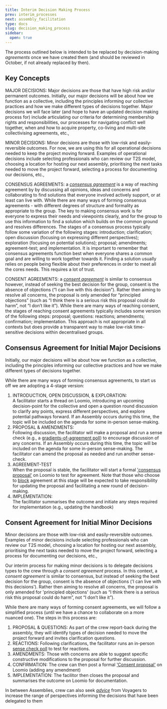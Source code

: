 ```yaml
---
title: Interim Decision Making Process
prev: interim_processes
next: assembly_facilitation
type: docs
slug: decision_making_process
sidebar:
  open: true
---
```


The process outlined below is intended to be replaced by decision-making *agreements* once we have created them (and should be reviewed in October, if not already replaced by then). 

## Key Concepts

MAJOR DECISIONS: Major decisions are those that have high risk and/or permanent outcomes. Initially, our major decisions will be about how we function as a collective, including the principles informing our collective practices and how we make different types of decisions together. Major decisions we will face later (and hope to have an updated decision making process for) include articulating our criteria for determining membership rights and responsibilities, our processes for navigating conflict well together, when and how to acquire property, co-living and multi-site collectivising agreements, etc.,

MINOR DECISIONS: Minor decisions are those with low-risk and easily-reversible outcomes. For now, we are using this for all operational decisions needed to keep the project moving forward. Examples of operational decisions include selecting professionals who can review our T2S model, choosing a location for hosting our next assembly, prioritising the next tasks needed to move the project forward, selecting a process for documenting our decisions, etc.,   

CONSENSUS AGREEMENTS: a [*consensus agreement*](https://www.seedsforchange.org.uk/consensus#flowchart) is a way of reaching agreement by  by discussing all opinions, ideas and concerns and collaborating to find solutions that everyone involved actively support, or at least can live with. While there are many ways of forming consensus agreements - with different degrees of structure and formality as appropriate to the group. The key to making consensus work is for everyone to express their needs and viewpoints clearly, and for the group to use this information to find a solution which builds on the common ground and resolves differences. The stages of a consensus process typically follow some variation of the following stages: introduction; clarification; open discussion (focusing on expressing different perspectives); exploration (focusing on potential solutions); proposal; amendments; agreement-test; and implementation. It is important to remember that consensus agreements function best when everyone shares a common goal and are willing to work together towards it. Finding a solution usually relies on people being flexible about their preferences in order to meet all the cores needs. This requires a lot of trust. 

CONSENT AGREEMENTS: a [*consent agreement*]() is similar to consensus however, instead of seeking the best decision for the group, consent is the absence of objections (“I can live with this decision”). Rather then aiming to resolve all concerns, the proposal is only amended for “principled objections” (such as “I think there is a serious risk this proposal could do harm”, not “I don’t like it”). While there are many ways of reaching consent, the stages of reaching consent agreements typically includes some version of the following steps:  proposal; questions: reactions; amendments; confirmation; implementation. This approach is not appropriate in all contexts but does provide a transparent way to make low-risk time-sensitive decisions within decentralised groups.

## Consensus Agreement for Initial Major Decisions
Initially, our major decisions will be about how we function as a collective, including the principles informing our collective practices and how we make different types of decisions together. 

While there are many ways of forming consensus agreements, to start us off we are adopting a 4-stage version: 

1. INTRODUCTION, OPEN DISCUSSION, & EXPLORATION:   
A facilitator starts a thread on Loomio, introducing an upcoming decision-point for the collective and open a question round discussion to clarify any points, express different perspectives, and explore potential pathways forward. If an Assembly occurs during this time, the topic will be included on the agenda for some in-person sense-making.
2. PROPOSAL & AMENDMENTS:   
Following discussion, the facilitator will make a proposal and run a sense check (e.g., a [gradients-of-agreement poll](https://help.loomio.com/en/user_manual/polls/proposals/index.html#gradients-of-agreement)) to encourage discussion of any concerns. If an Assembly occurs during this time, the topic will be included on the agenda for some in-person sense-making. The facilitator can amend the proposal as needed and run another sense-check.
3. AGREEMENT-TEST   
When the proposal is stable, the facilitator will start a formal ['consensus proposal'](https://help.loomio.com/en/user_manual/polls/proposals/index.html#consensus-proposal) on Loomio to test for agreement. Note that those who choose to [block](https://www.seedsforchange.org.uk/consensus#block) agreement at this stage will be expected to take responsibility for updating the proposal and facilitating a new round of decision-making. 
4. IMPLEMENTATION:  
The facilitator summarises the outcome and initiate any steps required for implementation (e.g., updating the handbook)


## Consent Agreement for Initial Minor Decisions
Minor decisions are those with low-risk and easily-reversible outcomes. Examples of minor decisions include selecting professionals who can review our T2S model, choosing a location for hosting our next assembly, prioritising the next tasks needed to move the project forward, selecting a process for documenting our decisions, etc.,   

Our interim process for making minor decisions is to delegate decisions types to the crew through a *consent agreement* process. In this context, a *consent agreement* is similar to consensus, but instead of seeking the best decision for the group, consent is the absence of objections ('I can live with this decisions'). Rather then aiming to resolve all concerns, the proposal is only amended for 'principled objections' (such as “I think there is a serious risk this proposal could do harm”, not “I don’t like it”). 

While there are many ways of forming consent agreements, we will follow a simplified process (until we have a chance to collaborate on a more nuanced one). The steps in this process are:

1. PROPOSAL & QUESTIONS: As part of the crew report-back during the assembly, they will identify types of decision needed to move the project forward and invites clarification questions.  
2. REACTIONS: Following clarifications, the facilitator runs an in-person [sense check poll](https://help.loomio.com/en/user_manual/polls/proposals/index.html#sense-check) to test for reactions. 
3. AMENDMENTS: Those with concerns are able to suggest specific constructive modifications to the proposal for further discussion.  
4. CONFIRMATION: The crew can then post a formal ['Consent proposal'](https://help.loomio.com/en/user_manual/polls/proposals/index.html#consent-proposal) on Loomio (adding any amendment) 
5. IMPLEMENTATION: The facilitor then closes the proposal and summarises the outcome on Loomio for documentation.
 
In between Assemblies, crew can also seek [*advice*](https://help.loomio.com/en/guides/advice_process/index.html) from Voyagers to increase the range of perspectives informing the decisions that have been delegated to them




